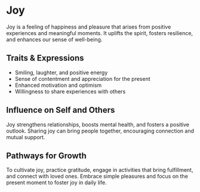 # Joy

Joy is a feeling of happiness and pleasure that arises from positive experiences and meaningful moments. It uplifts the spirit, fosters resilience, and enhances our sense of well-being.

## Traits & Expressions

- Smiling, laughter, and positive energy
- Sense of contentment and appreciation for the present
- Enhanced motivation and optimism
- Willingness to share experiences with others

## Influence on Self and Others

Joy strengthens relationships, boosts mental health, and fosters a positive outlook. Sharing joy can bring people together, encouraging connection and mutual support.

## Pathways for Growth

To cultivate joy, practice gratitude, engage in activities that bring fulfillment, and connect with loved ones. Embrace simple pleasures and focus on the present moment to foster joy in daily life.

